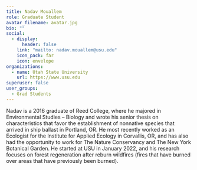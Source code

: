 ```yaml
---
title: Nadav Mouallem
role: Graduate Student
avatar_filename: avatar.jpg
bio: ""
social:
  - display:
      header: false
    link: "mailto: nadav.mouallem@usu.edu"
    icon_pack: far
    icon: envelope
organizations:
  - name: Utah State University
    url: https://www.usu.edu
superuser: false
user_groups:
  - Grad Students
---
```

<!--StartFragment-->

Nadav is a 2016 graduate of Reed College, where he majored in Environmental Studies – Biology and wrote his senior thesis on characteristics that favor the establishment of nonnative species that arrived in ship ballast in Portland, OR. He most recently worked as an Ecologist for the Institute for Applied Ecology in Corvallis, OR, and has also had the opportunity to work for The Nature Conservancy and The New York Botanical Garden. He started at USU in January 2022, and his research focuses on forest regeneration after reburn wildfires (fires that have burned over areas that have previously been burned).

<!--EndFragment-->